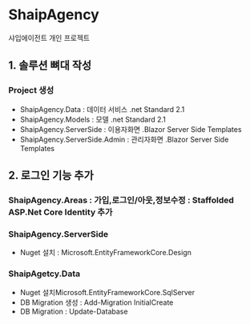 # ShaipAgency
샤입에이전트 개인 프로젝트

## 1. 솔루션 뼈대 작성
### Project 생성
- ShaipAgency.Data              : 데이터 서비스 .net Standard 2.1
- ShaipAgency.Models            : 모델          .net Standard 2.1
- ShaipAgency.ServerSide        : 이용자화면     .Blazor Server Side Templates
- ShaipAgency.ServerSide.Admin  : 관리자화면     .Blazor Server Side Templates

## 2. 로그인 기능 추가
### ShaipAgency.Areas           : 가입,로그인/아웃,정보수정             : Staffolded ASP.Net Core Identity 추가
### ShaipAgency.ServerSide
- Nuget 설치 : Microsoft.EntityFrameworkCore.Design
### ShaipAgetcy.Data
- Nuget 설치Microsoft.EntityFrameworkCore.SqlServer
- DB Migration 생성 : Add-Migration InitialCreate
- DB Migration : Update-Database

